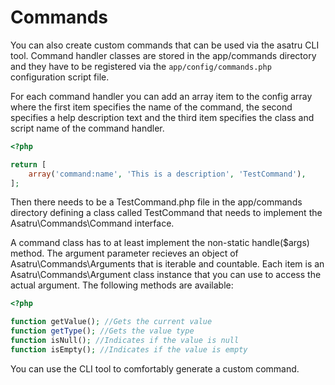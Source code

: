 # Commands

You can also create custom commands that can be used via the asatru CLI tool.
Command handler classes are stored in the app/commands directory and they have to be
registered via the `app/config/commands.php` configuration script file.

For each command handler you can add an array item to the config array where the first
item specifies the name of the command, the second specifies a help description text and
the third item specifies the class and script name of the command handler.

```php
<?php

return [
    array('command:name', 'This is a description', 'TestCommand'),
];
```

Then there needs to be a TestCommand.php file in the app/commands directory defining a
class called TestCommand that needs to implement the Asatru\Commands\Command interface.

A command class has to at least implement the non-static handle($args) method. The
argument parameter recieves an object of Asatru\Commands\Arguments that is iterable
and countable. Each item is an Asatru\Commands\Argument class instance that you can
use to access the actual argument. The following methods are available:

```php
<?php

function getValue(); //Gets the current value
function getType(); //Gets the value type
function isNull(); //Indicates if the value is null
function isEmpty(); //Indicates if the value is empty
```

You can use the CLI tool to comfortably generate a custom command.
